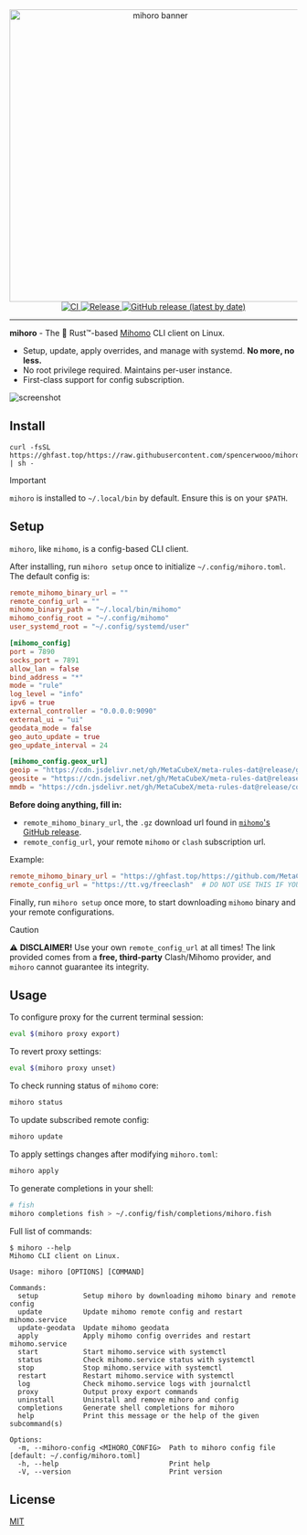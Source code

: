 <div align="center">
  <div><img src="https://github.com/user-attachments/assets/b292facf-b4d0-4087-b33c-e9ffba061e73" alt="mihoro banner" width="512" /></div>

  <a href="https://github.com/spencerwooo/mihoro/actions/workflows/ci.yml">
    <img src="https://github.com/spencerwooo/mihoro/actions/workflows/ci.yml/badge.svg" alt="CI">
  </a>
  <a href="https://github.com/spencerwooo/mihoro/actions/workflows/release.yml">
    <img src="https://github.com/spencerwooo/mihoro/actions/workflows/release.yml/badge.svg" alt="Release">
  </a>
  <a href="https://github.com/spencerwooo/mihoro/releases/latest">
    <img src="https://img.shields.io/github/v/release/spencerwooo/mihoro" alt="GitHub release (latest by date)">
  </a>
</div>

---

**mihoro** - The 🦀 Rust™-based [Mihomo](https://github.com/MetaCubeX/mihomo) CLI client on Linux.

* Setup, update, apply overrides, and manage with systemd. **No more, no less.**
* No root privilege required. Maintains per-user instance.
* First-class support for config subscription.

![screenshot](https://github.com/user-attachments/assets/f1120e69-650e-4714-9f57-2fe793115d13)

## Install

```shell
curl -fsSL https://ghfast.top/https://raw.githubusercontent.com/spencerwooo/mihoro/main/install.sh | sh -
```

> [!IMPORTANT]
> `mihoro` is installed to `~/.local/bin` by default. Ensure this is on your `$PATH`.

## Setup

`mihoro`, like `mihomo`, is a config-based CLI client.

After installing, run `mihoro setup` once to initialize `~/.config/mihoro.toml`. The default config is:

```toml
remote_mihomo_binary_url = ""
remote_config_url = ""
mihomo_binary_path = "~/.local/bin/mihomo"
mihomo_config_root = "~/.config/mihomo"
user_systemd_root = "~/.config/systemd/user"

[mihomo_config]
port = 7890
socks_port = 7891
allow_lan = false
bind_address = "*"
mode = "rule"
log_level = "info"
ipv6 = true
external_controller = "0.0.0.0:9090"
external_ui = "ui"
geodata_mode = false
geo_auto_update = true
geo_update_interval = 24

[mihomo_config.geox_url]
geoip = "https://cdn.jsdelivr.net/gh/MetaCubeX/meta-rules-dat@release/geoip.dat"
geosite = "https://cdn.jsdelivr.net/gh/MetaCubeX/meta-rules-dat@release/geosite.dat"
mmdb = "https://cdn.jsdelivr.net/gh/MetaCubeX/meta-rules-dat@release/country.mmdb"
```

**Before doing anything, fill in:**

* `remote_mihomo_binary_url`, the `.gz` download url found in [`mihomo`'s GitHub release](https://github.com/MetaCubeX/mihomo/releases/latest).
* `remote_config_url`, your remote `mihomo` or `clash` subscription url.

Example:

```toml
remote_mihomo_binary_url = "https://ghfast.top/https://github.com/MetaCubeX/mihomo/releases/download/v1.19.2/mihomo-linux-amd64-v1.19.2.gz"
remote_config_url = "https://tt.vg/freeclash"  # DO NOT USE THIS IF YOU CAN!
```

Finally, run `mihoro setup` once more, to start downloading `mihomo` binary and your remote configurations.

> [!CAUTION]
>
> :warning: **DISCLAIMER!** Use your own `remote_config_url` at all times! The link provided comes from a **free, third-party** Clash/Mihomo provider, and `mihoro` cannot guarantee its integrity.

## Usage

To configure proxy for the current terminal session:

```bash
eval $(mihoro proxy export)
```

To revert proxy settings:

```bash
eval $(mihoro proxy unset)
```

To check running status of `mihomo` core:

```bash
mihoro status
```

To update subscribed remote config:

```bash
mihoro update
```

To apply settings changes after modifying `mihoro.toml`:

```bash
mihoro apply
```

To generate completions in your shell:

```bash
# fish
mihoro completions fish > ~/.config/fish/completions/mihoro.fish
```

Full list of commands:

```console
$ mihoro --help
Mihomo CLI client on Linux.

Usage: mihoro [OPTIONS] [COMMAND]

Commands:
  setup           Setup mihoro by downloading mihomo binary and remote config
  update          Update mihomo remote config and restart mihomo.service
  update-geodata  Update mihomo geodata
  apply           Apply mihomo config overrides and restart mihomo.service
  start           Start mihomo.service with systemctl
  status          Check mihomo.service status with systemctl
  stop            Stop mihomo.service with systemctl
  restart         Restart mihomo.service with systemctl
  log             Check mihomo.service logs with journalctl
  proxy           Output proxy export commands
  uninstall       Uninstall and remove mihoro and config
  completions     Generate shell completions for mihoro
  help            Print this message or the help of the given subcommand(s)

Options:
  -m, --mihoro-config <MIHORO_CONFIG>  Path to mihoro config file [default: ~/.config/mihoro.toml]
  -h, --help                           Print help
  -V, --version                        Print version
```

## License

[MIT](LICENSE)
